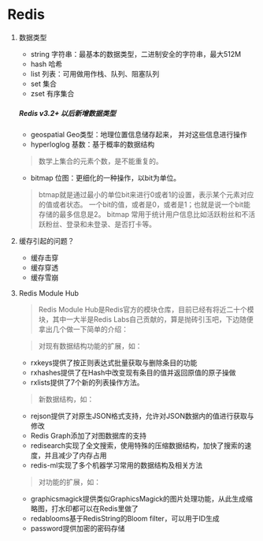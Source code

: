 # Redis

1. 数据类型
    - string 字符串：最基本的数据类型，二进制安全的字符串，最大512M
    - hash 哈希
    - list 列表：可用做用作栈、队列、阻塞队列
    - set 集合
    - zset 有序集合
    ##### Redis v3.2+ 以后新增数据类型
    - geospatial  Geo类型：地理位置信息储存起来， 并对这些信息进行操作
    - hyperloglog 基数：基于概率的数据结构
    > 数学上集合的元素个数，是不能重复的。
    - bitmap 位图：更细化的一种操作，以bit为单位。
    > btmap就是通过最小的单位bit来进行0或者1的设置，表示某个元素对应的值或者状态。
      一个bit的值，或者是0，或者是1；也就是说一个bit能存储的最多信息是2。
      bitmap 常用于统计用户信息比如活跃粉丝和不活跃粉丝、登录和未登录、是否打卡等。

2. 缓存引起的问题？

    - 缓存击穿
    - 缓存穿透
    - 缓存雪崩

3. Redis Module Hub
    > Redis Module Hub是Redis官方的模块仓库，目前已经有将近二十个模块，其中一大半是Redis Labs自己贡献的，算是抛砖引玉吧，下边随便拿出几个做一下简单的介绍：
   
    > 对现有数据结构功能的扩展，如：
    - rxkeys提供了按正则表达式批量获取与删除条目的功能
    - rxhashes提供了在Hash中改变现有条目的值并返回原值的原子操做
    - rxlists提供了7个新的列表操作方法。
    > 新数据结构，如：
    - rejson提供了对原生JSON格式支持，允许对JSON数据内的值进行获取与修改
    - Redis Graph添加了对图数据库的支持
    - redisearch实现了全文搜索，使用特殊的压缩数据结构，加快了搜索的速度，并且减少了内存占用
    - redis-ml实现了多个机器学习常用的数据结构及相关方法
    > 对功能的扩展，如：
    - graphicsmagick提供类似GraphicsMagick的图片处理功能，从此生成缩略图，打水印都可以在Redis里做了
    - redablooms基于RedisString的Bloom filter，可以用于ID生成
    - password提供加密的密码存储